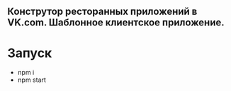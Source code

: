 ## Конструтор ресторанных приложений в VK.com. Шаблонное клиентское приложение.

# Запуск
- npm i
- npm start
